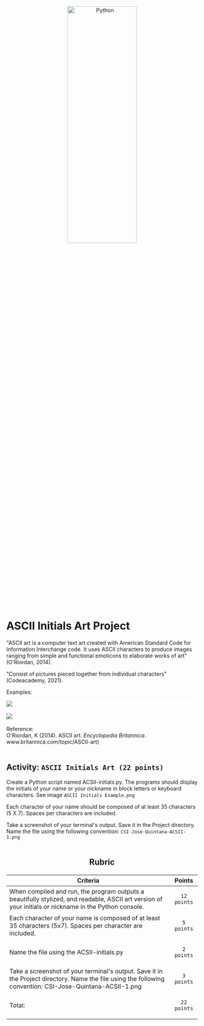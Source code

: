 <div style="text-align:center">
        <img    src="https://upload.wikimedia.org/wikipedia/commons/2/24/Le%C3%B3n_ASCII.JPG"
                title="Python" 
                width="60%" 
                height="40%" />
</div>
<br>

# ASCII Initials Art Project
"ASCII art is a computer text art created with American Standard Code for Information Interchange code.  It uses ASCII characters to produce images ranging from simple and functional emoticons to elaborate works of art" (O'Riordan, 2014).

"Consist of pictures pieced together from individual characters" (Codeacademy, 2021).

Examples:
<div style="tex-align:center; background-color: white">
<img src="https://static.wixstatic.com/media/7801c0_23c50e60eb6a4580b1b09140a95768c4~mv2.png/v1/fit/w_884%2Ch_226%2Cal_c/file.png"/>
</div>
<br>
<div style="tex-align:center; background-color: white">
<img src="https://churchm.ag/wp-content/uploads/2011/03/Screen-shot-2011-03-01-at-4.24.11-PM.png"/>
</div>

<br>
Reference: 
<br>
O'Riordan, K (2014). ASCII art. <em>Encyclopedia Britannica</em>. www.britannica.com/topic/ASCII-art)
<br>
<br>

## Activity: `ASCII Initials Art (22 points)`
Create a Python script named ACSII-initials.py. The programs should display the initials of your name or your nickname in block letters or keyboard characters. See image `ASCII Initials Example.png`

Each character of your name should be composed of at least 35 characters (5 X 7). Spaces per characters are included. 

Take a screenshot of your terminal's output. Save it in the Project directory. Name the file using the following convention: `CSI-Jose-Quintana-ACSII-1.png`
<br>
<br>
## <p style="text-align: center" >Rubric</p>


| Criteria | Points | 
|-----------|--------|
|When compiled and run, the program outputs a beautifully stylized, and readable, ASCII art version of your initials or nickname in the Python console.| <p style="text-align: center" >`12 points`</p>|
| Each character of your name is composed of at least 35 characters (5x7). Spaces per character are included.| <p style="text-align: center" >`5 points`</p> |
| Name the file using the ACSII-initials.py |<p style="text-align: center" >`2 points`</p> |
| Take a screenshot of your terminal's output. Save it in the Project directory. Name the file using the following convention: CSI-Jose-Quintana-ACSII-1.png | <p style="text-align: center" >`3 points`</p> |
|Total:|<p style="text-align: center" >`22 points`|

